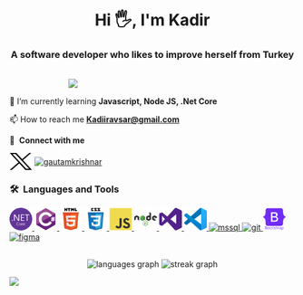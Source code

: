 <h1 align="center">Hi  🖐, I'm Kadir</h1>

<h3 align="center">A software developer who likes to improve herself from Turkey</h3>
<br>

<img src = "https://media.giphy.com/media/vrxxqQbyRxYi6scCjT/giphy.gif" align ="right" width="400" >
<br>

🌱 I’m currently learning **Javascript, Node JS, .Net Core**

📫 How to reach me **Kadiiravsar@gmail.com**

🔗 &nbsp;**Connect with me**

<p align="left">
<a href="https://twitter.com/kadiiravsar" target="blank"><img align="center" src="https://raw.githubusercontent.com/devicons/devicon/1119b9f84c0290e0f0b38982099a2bd027a48bf1/icons/twitter/twitter-original.svg" alt="gautamkrishnar" height="30" width="40" /></a>
<a href="https://www.linkedin.com/in/kadiravsar/" target="blank"><img align="center" src="https://raw.githubusercontent.com/rahuldkjain/github-profile-readme-generator/master/src/images/icons/Social/linked-in-alt.svg" alt="gautamkrishnar" height="30" width="40" /></a>


<h3>🛠️&nbsp;&nbsp;Languages&nbsp;and&nbsp;Tools</h3>

<p align="left"> 
<a href="https://dotnet.microsoft.com/" target="_blank" rel="noreferrer"> 
 <img src="https://raw.githubusercontent.com/devicons/devicon/1119b9f84c0290e0f0b38982099a2bd027a48bf1/icons/dotnetcore/dotnetcore-original.svg" alt="dotnet" width="40" height="40"/> 
</a> 
<a href="https://www.w3schools.com/cs/" target="_blank" rel="noreferrer"> 
 <img src="https://raw.githubusercontent.com/devicons/devicon/master/icons/csharp/csharp-original.svg" alt="csharp" width="40" height="40"/> 
</a> 
<a href="https://www.w3.org/html/" target="_blank" rel="noreferrer"> 
 <img src="https://raw.githubusercontent.com/devicons/devicon/master/icons/html5/html5-original-wordmark.svg" alt="html5" width="40" height="40"/> 
</a>
<a href="https://www.w3schools.com/css/" target="_blank" rel="noreferrer"> 
 <img src="https://raw.githubusercontent.com/devicons/devicon/master/icons/css3/css3-original-wordmark.svg" alt="css3" width="40" height="40"/> 
</a> 
<a href="https://developer.mozilla.org/en-US/docs/Web/JavaScript" target="_blank" rel="noreferrer"> 
 <img src="https://raw.githubusercontent.com/devicons/devicon/master/icons/javascript/javascript-original.svg" alt="javascript" width="40" height="40"/> 
</a> 
<a href="https://nodejs.org/en" target="_blank" rel="noreferrer"> 
 <img src="https://raw.githubusercontent.com/devicons/devicon/1119b9f84c0290e0f0b38982099a2bd027a48bf1/icons/nodejs/nodejs-original-wordmark.svg" alt="nodejs" width="40" height="40"/> 
</a> 
<a href="visualstudio.microsoft.com" target="_blank" rel="noreferrer"> 
 <img src="https://raw.githubusercontent.com/devicons/devicon/1119b9f84c0290e0f0b38982099a2bd027a48bf1/icons/visualstudio/visualstudio-plain.svg" alt="visualstudio" width="40" height="40"/> 
</a> 
<a href="https://code.visualstudio.comr" target="_blank" rel="noreferrer"> 
 <img src="https://raw.githubusercontent.com/devicons/devicon/1119b9f84c0290e0f0b38982099a2bd027a48bf1/icons/vscode/vscode-original.svg" alt="vscode" width="40" height="40"/> 
</a>
<a href="https://www.microsoft.com/en-us/sql-server" target="_blank" rel="noreferrer"> 
 <img src="https://www.svgrepo.com/show/303229/microsoft-sql-server-logo.svg" alt="mssql" width="40" height="40"/> 
</a> 
<a href="https://git-scm.com/" target="_blank" rel="noreferrer"> 
 <img src="https://www.vectorlogo.zone/logos/git-scm/git-scm-icon.svg" alt="git" width="40" height="40"/> 
</a> 
<a href="https://getbootstrap.com" target="_blank" rel="noreferrer"> 
 <img src="https://raw.githubusercontent.com/devicons/devicon/master/icons/bootstrap/bootstrap-plain-wordmark.svg" alt="bootstrap" width="40" height="40"/> 
</a> 
<a href="https://www.figma.com/" target="_blank" rel="noreferrer">
 <img src="https://www.vectorlogo.zone/logos/figma/figma-icon.svg" alt="figma" width="40" height="40"/> 
</a> 
</p>
<br>

<div align="center">
  <img src="https://github-readme-streak-stats.herokuapp.com/?user=kadiiravsaar&theme=swift&hide_border=true" height="193" alt="languages graph"  />
  <img src="https://github-readme-stats.vercel.app/api/top-langs/?username=ersin-kaya&theme=swift&hide_border=true&include_all_commits=false&count_private=false&layout=compact" height="193" alt="streak graph"  />
</div>

<p><img src ="https://github-readme-stats.vercel.app/api?username=Kadiiravsaar&show_icons=true&theme=transparent"></p>


